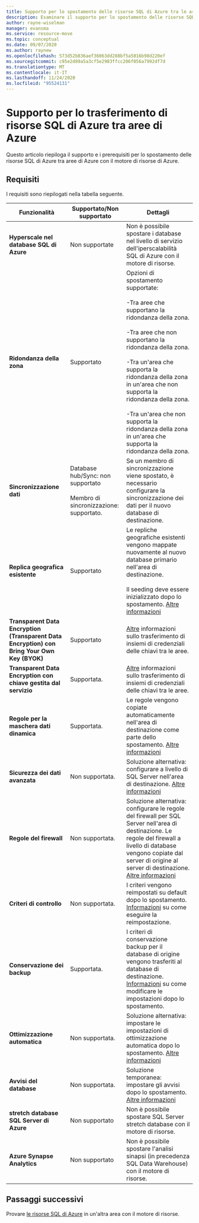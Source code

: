 ```yaml
---
title: Supporto per lo spostamento delle risorse SQL di Azure tra le aree con Azure Resource Mover.
description: Esaminare il supporto per lo spostamento delle risorse SQL di Azure tra le aree con Azure Resource Mover.
author: rayne-wiselman
manager: evansma
ms.service: resource-move
ms.topic: conceptual
ms.date: 09/07/2020
ms.author: raynew
ms.openlocfilehash: 573d52b836aef36063dd288bf5a5016b98d220ef
ms.sourcegitcommit: c95e2d89a5a3cf5e2983ffcc206f056a7992df7d
ms.translationtype: MT
ms.contentlocale: it-IT
ms.lasthandoff: 11/24/2020
ms.locfileid: "95524131"
---
```

# <a name="support-for-moving-azure-sql-resources-between-azure-regions"></a>Supporto per lo trasferimento di risorse SQL di Azure tra aree di Azure

Questo articolo riepiloga il supporto e i prerequisiti per lo spostamento delle risorse SQL di Azure tra aree di Azure con il motore di risorse di Azure.

## <a name="requirements"></a>Requisiti

I requisiti sono riepilogati nella tabella seguente.

**Funzionalità** | **Supportato/Non supportato** | **Dettagli**
--- | --- | ---
**Hyperscale nel database SQL di Azure** | Non supportate | Non è possibile spostare i database nel livello di servizio dell'iperscalabilità SQL di Azure con il motore di risorse.
**Ridondanza della zona** | Supportato |  Opzioni di spostamento supportate:<br/><br/> -Tra aree che supportano la ridondanza della zona.<br/><br/> -Tra aree che non supportano la ridondanza della zona.<br/><br/> -Tra un'area che supporta la ridondanza della zona in un'area che non supporta la ridondanza della zona.<br/><br/> -Tra un'area che non supporta la ridondanza della zona in un'area che supporta la ridondanza della zona. 
**Sincronizzazione dati** | Database hub/Sync: non supportato<br/><br/> Membro di sincronizzazione: supportato. | Se un membro di sincronizzazione viene spostato, è necessario configurare la sincronizzazione dei dati per il nuovo database di destinazione.
**Replica geografica esistente** | Supportato | Le repliche geografiche esistenti vengono mappate nuovamente al nuovo database primario nell'area di destinazione.<br/><br/> Il seeding deve essere inizializzato dopo lo spostamento. [Altre informazioni](../azure-sql/database/active-geo-replication-configure-portal.md)
**Transparent Data Encryption (Transparent Data Encryption) con Bring Your Own Key (BYOK)** | Supportato | [Altre](../key-vault/general/move-region.md) informazioni sullo trasferimento di insiemi di credenziali delle chiavi tra le aree.
**Transparent Data Encryption con chiave gestita dal servizio** | Supportata. |  [Altre](../key-vault/general/move-region.md) informazioni sullo trasferimento di insiemi di credenziali delle chiavi tra le aree.
**Regole per la maschera dati dinamica** | Supportata. | Le regole vengono copiate automaticamente nell'area di destinazione come parte dello spostamento. [Altre informazioni](../azure-sql/database/dynamic-data-masking-configure-portal.md)
**Sicurezza dei dati avanzata** | Non supportata. | Soluzione alternativa: configurare a livello di SQL Server nell'area di destinazione. [Altre informazioni](../azure-sql/database/azure-defender-for-sql.md)
**Regole del firewall** | Non supportata. | Soluzione alternativa: configurare le regole del firewall per SQL Server nell'area di destinazione. Le regole del firewall a livello di database vengono copiate dal server di origine al server di destinazione. [Altre informazioni](../azure-sql/database/firewall-create-server-level-portal-quickstart.md)
**Criteri di controllo** | Non supportata. | I criteri vengono reimpostati su default dopo lo spostamento. [Informazioni](../azure-sql/database/auditing-overview.md) su come eseguire la reimpostazione.
**Conservazione dei backup** | Supportata. | I criteri di conservazione backup per il database di origine vengono trasferiti al database di destinazione. [Informazioni](../azure-sql/database/long-term-backup-retention-configure.md) su come modificare le impostazioni dopo lo spostamento.
**Ottimizzazione automatica** | Non supportata. | Soluzione alternativa: impostare le impostazioni di ottimizzazione automatica dopo lo spostamento. [Altre informazioni](../azure-sql/database/automatic-tuning-enable.md)
**Avvisi del database** | Non supportata. | Soluzione temporanea: impostare gli avvisi dopo lo spostamento. [Altre informazioni](../azure-sql/database/alerts-insights-configure-portal.md)
**stretch database SQL Server di Azure** | Non supportato | Non è possibile spostare SQL Server stretch database con il motore di risorse.
**Azure Synapse Analytics** | Non supportato | Non è possibile spostare l'analisi sinapsi (in precedenza SQL Data Warehouse) con il motore di risorse.
## <a name="next-steps"></a>Passaggi successivi

Provare [le risorse SQL di Azure](tutorial-move-region-sql.md) in un'altra area con il motore di risorse.